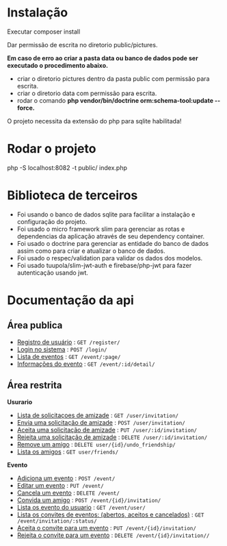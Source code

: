 # Instalação
Executar composer install

Dar permissão de escrita no diretorio public/pictures.

**Em caso de erro ao criar a pasta data ou banco de dados pode ser executado o procedimento abaixo.**

- criar o diretorio pictures dentro da pasta public com permissão para escrita.
- criar o diretorio data com permissão para escrita.
- rodar o comando **php vendor/bin/doctrine orm:schema-tool:update --force.**

O projeto necessita da extensão do php para sqlite habilitada!

# Rodar o projeto
php -S localhost:8082 -t public/ index.php

# Biblioteca de terceiros
- Foi usando o banco de dados sqlite para facilitar a instalação e configuração do projeto.
- Foi usado o micro framework slim para gerenciar as rotas e dependencias da aplicação através de seu dependency container.
- Foi usado o doctrine para gerenciar as entidade do banco de dados assim como para criar e atualizar o banco de dados.
- Foi usado o respec/validation para validar os dados dos modelos.
- Foi usado tuupola/slim-jwt-auth e firebase/php-jwt para fazer autenticação usando jwt.

# Documentação da api

## Área publica
* [Registro de usuário](doc/login/register.md) : `GET /register/`
* [Login no sistema](doc/login/login.md) : `POST /login/`
* [Lista de eventos](doc/event/event_get.md) : `GET /event/:page/`
* [Informações do evento](doc/event/event_detail.md) : `GET /event/:id/detail/`

## Área restrita
**Usurario**
* [Lista de solicitaçoes de amizade](doc/user/user_invitation_get.md) : `GET /user/invitation/`
* [Envia uma solicitação de amizade](doc/user/user_invitation_post.md) : `POST /user/invitation/`
* [Aceita uma solicitação de amizade](doc/user/user_invitation_put.md) : `PUT /user/:id/invitation/`
* [Rejeita uma solicitação de amizade](doc/user/user_invitation_delete.md) : `DELETE /user/:id/invitation/`
* [Remove um amigo](doc/user/friends_undo.md) : `DELETE user/{id}/undo_friendship/`
* [Lista os amigos](doc/user/friends.md) : `GET user/friends/`

**Evento**
* [Adiciona um evento](doc/event/event_post.md) : `POST /event/`
* [Editar um evento](doc/event/event_put.md) : `PUT /event/`
* [Cancela um evento](doc/event/event_delete.md) : `DELETE /event/`
* [Convida um amigo](doc/event/event_invitation.md) : `POST /event/{id}/invitation/`
* [Lista os evento do usuario](doc/event/event_user.md) : `GET /event/user/`
* [Lista os convites de eventos: (abertos, aceitos e cancelados)](doc/event/register.md) : `GET /event/invitation/:status/`
* [Aceita o convite para um evento](doc/event/register.md) : `PUT /event/{id}/invitation/`
* [Rejeita o convite para um evento](doc/event/register.md) : `DELETE /event/{id}/invitation//`

